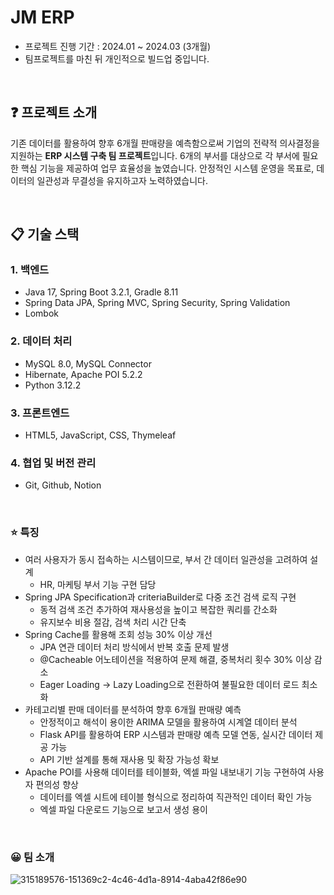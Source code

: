 # JM ERP
- 프로젝트 진행 기간 : 2024.01 ~ 2024.03 (3개월)
- 팀프로젝트를 마친 뒤 개인적으로 빌드업 중입니다.

<br>

## **❓ 프로젝트 소개**
기존 데이터를 활용하여 향후 6개월 판매량을 예측함으로써 기업의 전략적 의사결정을 지원하는 **ERP 시스템 구축 팀 프로젝트**입니다. 
6개의 부서를 대상으로 각 부서에 필요한 핵심 기능을 제공하여 업무 효율성을 높였습니다.
안정적인 시스템 운영을 목표로, 데이터의 일관성과 무결성을 유지하고자 노력하였습니다.

<br>

## **📋 기술 스택**

### 1. **백엔드**
- Java 17, Spring Boot 3.2.1, Gradle 8.11
- Spring Data JPA, Spring MVC, Spring Security, Spring Validation
- Lombok
### 2. **데이터 처리**
- MySQL 8.0,  MySQL Connector
- Hibernate, Apache POI 5.2.2
- Python 3.12.2
### 3. **프론트엔드**
- HTML5, JavaScript, CSS, Thymeleaf
### 4. **협업 및 버전 관리**
- Git, Github, Notion

<br>

### **⭐ 특징**
- 여러 사용자가 동시 접속하는 시스템이므로, 부서 간 데이터 일관성을 고려하여 설계
    - HR, 마케팅 부서 기능 구현 담당
- Spring JPA Specification과 criteriaBuilder로 다중 조건 검색 로직 구현
    - 동적 검색 조건 추가하여 재사용성을 높이고 복잡한 쿼리를 간소화
    - 유지보수 비용 절감, 검색 처리 시간 단축
- Spring Cache를 활용해 조회 성능 30% 이상 개선
    - JPA 연관 데이터 처리 방식에서 반복 호출 문제 발생
    - @Cacheable 어노테이션을 적용하여 문제 해결, 중복처리 횟수 30% 이상 감소
    - Eager Loading → Lazy Loading으로 전환하여 불필요한 데이터 로드 최소화
- 카테고리별 판매 데이터를 분석하여 향후 6개월 판매량 예측
    - 안정적이고 해석이 용이한 ARIMA 모델을 활용하여 시계열 데이터 분석
    - Flask API를 활용하여 ERP 시스템과 판매량 예측 모델 연동, 실시간 데이터 제공 가능
    - API 기반 설계를 통해 재사용 및 확장 가능성 확보
- Apache POI를 사용해 데이터를 테이블화, 엑셀 파일 내보내기 기능 구현하여 사용자 편의성 향상
    - 데이터를 엑셀 시트에 테이블 형식으로 정리하여 직관적인 데이터 확인 가능
    - 엑셀 파일 다운로드 기능으로 보고서 생성 용이

<br>

### **😀 팀 소개**

![315189576-151369c2-4c46-4d1a-8914-4aba42f86e90](https://github.com/user-attachments/assets/af814a21-6819-4756-904f-8489f46f57a4)
